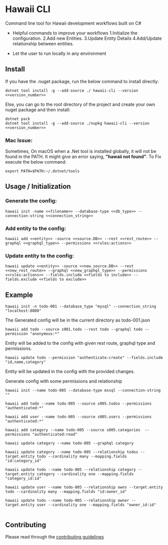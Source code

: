 # Hawaii CLI

Command line tool for Hawaii development workflows built on
C#

 - Helpful commands to improve your workflows
   	1.Initialize the configuration.
   	2.Add new Entities.
   	3.Update Entity Details
   	4.Add/Update relationship between entities.

 - Let the user to run locally in any environment
 
## Install
If you have the .nuget package, run the below command to install directly:
```
dotnet tool install -g --add-source ./ hawaii-cli --version <<version_number>>
```

Else, you can go to the root directory of the project and create your own nuget package and then install:
```
dotnet pack
dotnet tool install -g --add-source ./nupkg hawaii-cli --version <<version_number>>
```
### Mac Issue:
Sometimes, On macOS when a .Net tool is installed globally, it will not be found in the PATH. It might give an error saying, **"hawaii not found"**.
To Fix execute the below command:
```
export PATH=$PATH:~/.dotnet/tools
```

## Usage / Initialization

### Generate the config:
```
hawaii init -name <<filename>> --database-type <<db_type>> --connection-string <<connection_string>>
```
### Add entity to the config:
```
hawaii add <<entity>> -source <<source.DB>> --rest <<rest_route>> --graphql <<graphql_type>> --permissions <<rules:actions>>
```
### Update entity to the config:
```
hawaii update <<entity>> -source <<new_source.DB>> --rest <<new_rest_route>> --graphql <<new_graphql_type>> --permissions <<rules:actions>> --fields.include <<fields to include>> --fields.exclude <<fields to exclude>>
```

## Example
```	
hawaii init -n todo-001 --database_type "mysql" --connection_string "localhost:8000"
```	
The Generated config will be in the current directory as todo-001.json
```	
hawaii add todo --source s001.todo --rest todo --graphql todo --permission "anonymous:*"
```
Entity will be added to the config with given rest route, graphql type and permissions.
```	
hawaii update todo --permission "authenticate:create" --fields.include "id,name,category"
```
Entity will be updated in the config with the provided changes.

Generate config with some permissions and relationship
```
hawaii init --name todo-005 --database-type mssql --connection-string ""

hawaii add todo --name todo-005 --source s005.todos --permissions "authenticated:*" 

hawaii add user --name todo-005 --source s005.users --permissions "authenticated:*" 

hawaii add category --name todo-005 --source s005.categories  --permissions "authenticated:read"

hawaii update category --name todo-005 --graphql category

hawaii update category --name todo-005 --relationship todos --target.entity todo --cardinality many --mapping.fields "id:category_id" 

hawaii update todo --name todo-005 --relationship category --target.entity category --cardinality one --mapping.fields "category_id:id" 

hawaii update user --name todo-005 --relationship owns --target.entity todo --cardinality many --mapping.fields "id:owner_id" 

hawaii update todo --name todo-005 --relationship owner --target.entity user --cardinality one --mapping.fields "owner_id:id"
 
```

## Contributing

Please read through the [contributing guidelines](./CONTRIBUTING.md)
